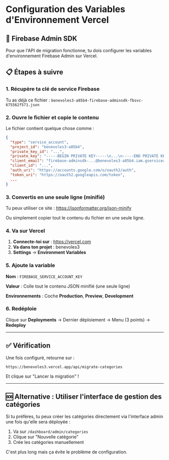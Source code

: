 # Configuration des Variables d'Environnement Vercel

## 🔐 Firebase Admin SDK

Pour que l'API de migration fonctionne, tu dois configurer les variables d'environnement Firebase Admin sur Vercel.

## 📋 Étapes à suivre

### 1. Récupère ta clé de service Firebase

Tu as déjà ce fichier : `benevoles3-a85b4-firebase-adminsdk-fbsvc-675562f571.json`

### 2. Ouvre le fichier et copie le contenu

Le fichier contient quelque chose comme :
```json
{
  "type": "service_account",
  "project_id": "benevoles3-a85b4",
  "private_key_id": "...",
  "private_key": "-----BEGIN PRIVATE KEY-----\n...\n-----END PRIVATE KEY-----\n",
  "client_email": "firebase-adminsdk-...@benevoles3-a85b4.iam.gserviceaccount.com",
  "client_id": "...",
  "auth_uri": "https://accounts.google.com/o/oauth2/auth",
  "token_uri": "https://oauth2.googleapis.com/token",
  ...
}
```

### 3. Convertis en une seule ligne (minifié)

Tu peux utiliser ce site : https://jsonformatter.org/json-minify

Ou simplement copier tout le contenu du fichier en une seule ligne.

### 4. Va sur Vercel

1. **Connecte-toi sur** : https://vercel.com
2. **Va dans ton projet** : benevoles3
3. **Settings** → **Environment Variables**

### 5. Ajoute la variable

**Nom** : `FIREBASE_SERVICE_ACCOUNT_KEY`

**Valeur** : Colle tout le contenu JSON minifié (une seule ligne)

**Environnements** : Coche **Production**, **Preview**, **Development**

### 6. Redéploie

Clique sur **Deployments** → Dernier déploiement → Menu (3 points) → **Redeploy**

---

## ✅ Vérification

Une fois configuré, retourne sur :
```
https://benevoles3.vercel.app/api/migrate-categories
```

Et clique sur "Lancer la migration" !

---

## 🆘 Alternative : Utiliser l'interface de gestion des catégories

Si tu préfères, tu peux créer les catégories directement via l'interface admin une fois qu'elle sera déployée :

1. Va sur `/dashboard/admin/categories`
2. Clique sur "Nouvelle catégorie"
3. Crée les catégories manuellement

C'est plus long mais ça évite le problème de configuration.

